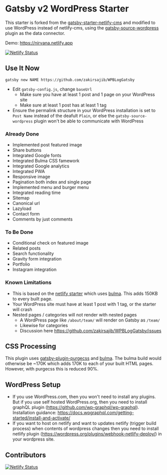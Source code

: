 # Gatsby v2 WordPress Starter

This starter is forked from the
[gatsby-starter-netlify-cms](https://github.com/netlify-templates/gatsby-starter-netlify-cms)
and modified to use WordPress instead of netlify-cms, using the [gatsby-source-wordpress](https://github.com/gatsbyjs/gatsby/tree/master/packages/gatsby-source-wordpress) plugin as the data connector.

Demo: https://nirvana.netlify.app

[![Netlify Status](https://api.netlify.com/api/v1/badges/43eb90a5-e89b-452e-b7b2-358f951320b6/deploy-status)](https://app.netlify.com/sites/nirvana/deploys)

## Use It Now

    gatsby new NAME https://github.com/zakirsajib/WPBLogGatsby

* Edit `gatsby-config.js`, change `baseUrl`
  - Make sure you have at least 1 post and 1 page on your WordPress site
  - Make sure at least 1 post has at least 1 tag
* Ensure the permalink structure in your WordPress installation is set to `Post Name` instead of the deafult `Plain`, or else the `gatsby-source-wordpress` plugin won't be able to communicate with WordPress

### Already Done

* Implemented post featured image
* Share buttons
* Integrated Google fonts
* Integrated Bulma CSS famework
* Integrated Google analytics
* Integrated PWA
* Responsive image
* Pagination both index and single page
* Implemented menu and burger menu
* Integrated reading time
* Sitemap
* Canonical url
* Lazyload
* Contact form
* Comments by just comments

### To Be Done

* Conditional check on featured image
* Related posts
* Search functionality
* Gravity form integration
* Portfolio
* Instagram integration


### Known Limitations

* This is based on the [netlify starter](https://github.com/netlify-templates/gatsby-starter-netlify-cms) which uses [bulma](https://bulma.io). This adds 150KB to every built page.
* Your WordPress site must have at least 1 post with 1 tag, or the starter will crash
* Nested pages / categories will not render with nested pages
  - A WordPress page like `/about/team/` will render on Gatsby as `/team/`
  - Likewise for categories
  - Discussion here https://github.com/zakirsajib/WPBLogGatsby/issues

## CSS Processing

This plugin uses [gatsby-plugin-purgecss](https://www.gatsbyjs.org/packages/gatsby-plugin-purgecss/) and [bulma](https://bulma.io/). The bulma build would otherwise be ~170K which adds 170K to each of your built HTML pages. However, with purgecss this is reduced 90%.

## WordPress Setup

* If you use WordPress.com, then you won't need to install any plugins. But if you use self hosted WordPress.org, then you need to install graphQL plugin (https://github.com/wp-graphql/wp-graphql). Installation guidance: https://docs.wpgraphql.com/getting-started/install-and-activate/
* If you want to host on netlify and want to updates netlify (trigger build process) when contents of wordpress changes then you need to install netlify plugin (https://wordpress.org/plugins/webhook-netlify-deploy/) in your wordpress site. 


## Contributors


[![Netlify Status](https://api.netlify.com/api/v1/badges/43eb90a5-e89b-452e-b7b2-358f951320b6/deploy-status)](https://app.netlify.com/sites/nirvana/deploys)